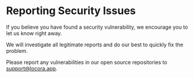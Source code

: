 # Reporting Security Issues

If you believe you have found a security vulnerability, we encourage you to let us know right away.

We will investigate all legitimate reports and do our best to quickly fix the problem.

Please report any vulnerabilities in our open source repositories to support@locora.app.
